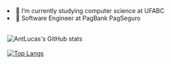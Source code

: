 
<li>🔭 I’m currently studying computer science at UFABC</li>
<li>🌱 Software Engineer at PagBank PagSeguro</li>
<br>

![AntLucas's GitHub stats](https://github-readme-stats.vercel.app/api?username=AntLucas&theme=radical&show_icons=true)
<br>
<br>
[![Top Langs](https://github-readme-stats.vercel.app/api/top-langs/?username=AntLucas&theme=radical&show_icons=true)](https://github.com/AntLucas/github-readme-stats)


<!--
**AntLucas/AntLucas** is a ✨ _special_ ✨ repository because its `README.md` (this file) appears on your GitHub profile.

Here are some ideas to get you started:

- 🔭 I’m currently working on ...
- 🌱 I’m currently learning ...
- 👯 I’m looking to collaborate on ...
- 🤔 I’m looking for help with ...
- 💬 Ask me about ...
- 📫 How to reach me: ...
- 😄 Pronouns: ...
- ⚡ Fun fact: ...
-->

